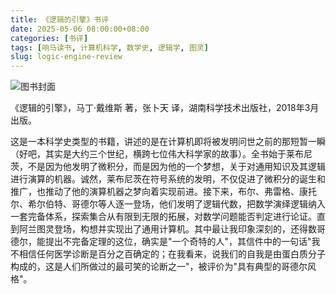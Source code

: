 ```yaml
---
title: 《逻辑的引擎》书评
date: 2025-05-06 08:00:00+08:00
categories: [书评]
tags: [响马读书, 计算机科学, 数学史, 逻辑学, 图灵]
slug: logic-engine-review
---
```


<div class="p-3 text-center">
  <img class="img-fluid" src="/uploads/2025/0506/book-cover.png" alt="图书封面">
</div>

《逻辑的引擎》，马丁·戴维斯 著，张卜天 译，湖南科学技术出版社，2018年3月出版。

这是一本科学史类型的书籍，讲述的是在计算机即将被发明问世之前的那短暂一瞬（好吧，其实是大约三个世纪，横跨七位伟大科学家的故事）。全书始于莱布尼茨，不是因为他发明了微积分，而是因为他的一个梦想，关于对通用知识及其逻辑进行演算的机器。诚然，莱布尼茨在符号系统的发明，不仅促进了微积分的诞生和推广，也推动了他的演算机器之梦向着实现前进。接下来，布尔、弗雷格、康托尔、希尔伯特、哥德尔等人逐一登场，他们发明了逻辑代数，把数学演绎逻辑纳入一套完备体系，探索集合从有限到无限的拓展，对数学问题能否判定进行论证。直到阿兰图灵登场，构想并实现出了通用计算机。其中最让我印象深刻的，还得数哥德尔，能提出不完备定理的这位，确实是"一个奇特的人"，其信件中的一句话"我不相信任何医学诊断是百分之百确定的；在我看来，说我们的自我是由蛋白质分子构成的，这是人们所做过的最可笑的论断之一"，被评价为"具有典型的哥德尔风格"。
